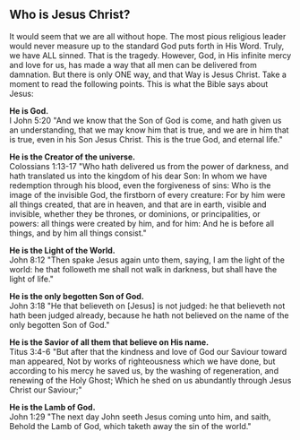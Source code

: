 ## Who is Jesus Christ?

It would seem that we are all without hope. The most pious religious leader would never measure up to the standard God puts forth in His Word. Truly, we have ALL sinned. That is the tragedy. However, God, in His infinite mercy and love for us, has made a way that all men can be delivered from damnation. But there is only ONE way, and that Way is Jesus Christ. Take a moment to read the following points. This is what the Bible says about Jesus:

**He is God.**  
I John 5:20 &quot;And we know that the Son of God is come, and hath given us an understanding, that we may know him that is true, and we are in him that is true, even in his Son Jesus Christ. This is the true God, and eternal life.&quot;

**He is the Creator of the universe.**  
Colossians 1:13-17 &quot;Who hath delivered us from the power of darkness, and hath translated us into the kingdom of his dear Son: In whom we have redemption through his blood, even the forgiveness of sins: Who is the image of the invisible God, the firstborn of every creature: For by him were all things created, that are in heaven, and that are in earth, visible and invisible, whether they be thrones, or dominions, or principalities, or powers: all things were created by him, and for him: And he is before all things, and by him all things consist.&quot;

**He is the Light of the World.**  
John 8:12 &quot;Then spake Jesus again unto them, saying, I am the light of the world: he that followeth me shall not walk in darkness, but shall have the light of life.&quot;

**He is the only begotten Son of God.**  
John 3:18 &quot;He that believeth on [Jesus] is not judged: he that believeth not hath been judged already, because he hath not believed on the name of the only begotten Son of God.&quot;

**He is the Savior of all them that believe on His name.**  
Titus 3:4-6 &quot;But after that the kindness and love of God our Saviour toward man appeared, Not by works of righteousness which we have done, but according to his mercy he saved us, by the washing of regeneration, and renewing of the Holy Ghost; Which he shed on us abundantly through Jesus Christ our Saviour;&quot;

**He is the Lamb of God.**  
John 1:29 &quot;The next day John seeth Jesus coming unto him, and saith, Behold the Lamb of God, which taketh away the sin of the world.&quot;
